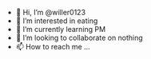 - 👋 Hi, I’m @willer0123
- 👀 I’m interested in eating
- 🌱 I’m currently learning PM
- 💞️ I’m looking to collaborate on nothing
- 📫 How to reach me ...

<!---
willer0123/willer0123 is a ✨ special ✨ repository because its `README.md` (this file) appears on your GitHub profile.
You can click the Preview link to take a look at your changes.
--->

